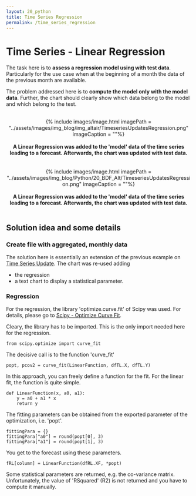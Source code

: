 ```yaml
---
layout: 20_python
title: Time Series Regression
permalink: /time_series_regression
---
```


# Time Series - Linear Regression

The task here is to **assess a regression model using with test data**. Particularly for the use case when at the beginning of a month the data of the previous month are available.

The problem addressed here is to **compute the model only with the model data**. Further, the chart should clearly show which data belong to the model and which belong to the test.


<br>
<center>
{% include images/image.html imagePath = "../assets/images/img_blog/img_altair/TimeseriesUpdatesRegression.png" imageCaption =  ""%}
<br><br><b>
A Linear Regression was added to the 'model' data of the time series leading to a forecast. Afterwards, the chart was updated with test data.
</b><br>
</center>
<br>

<br>
<center>
{% include images/image.html imagePath = "../assets/images/img_blog/Python/20_BDF_Alt/TimeseriesUpdatesRegression.png" imageCaption =  ""%}
<br><br><b>
A Linear Regression was added to the 'model' data of the time series leading to a forecast. Afterwards, the chart was updated with test data.
</b><br>
</center>
<br>

## Solution idea and some details 

### Create file with aggregated, monthly data

The solution here is essentially an extension of the previous example on [Time Series Update](time_series_updates).
The chart was re-used adding
- the regression
- a text chart to display a statistical parameter.


### Regression

For the regression, the library 'optimize.curve.fit' of Scipy was used. 
For details, please go to [Scipy - Optimize Curve Fit](https://docs.scipy.org/doc/scipy/reference/generated/scipy.optimize.curve_fit.html).

Cleary, the library has to be imported. This is the only import needed here for the regression.
>
    from scipy.optimize import curve_fit

The decisive call is to the function 'curve_fit'

>
    popt, pcov2 = curve_fit(LinearFunction, dfTL.X, dfTL.Y)

In this approach, you can freely define a function for the fit. For the linear fit, the function is quite simple.

>
    def LinearFunction(x, a0, a1):
        y = a0 + a1 * x
        return y


The fitting parameters can be obtained from the exported parameter of the optimization, i.e. 'popt'.

>
    fittingPara = {}
    fittingPara["a0"] = round(popt[0], 3)
    fittingPara["a1"] = round(popt[1], 3)   


You get to the forecast using these parameters.

>
    fRL[column] = LinearFunction(dfRL.XF, *popt)


Some statistical parameters are returned, e.g. the co-variance matrix. 
Unfortunately, the value of 'RSquared' (R2) is not returned and you have to compute it manually.
